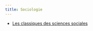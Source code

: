 ```yaml
---
title: Sociologie
---
```


- [Les classiques des sciences sociales](http://classiques.uqac.ca/classiques/)